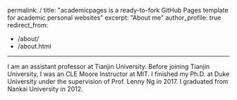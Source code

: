 permalink: /
title: "academicpages is a ready-to-fork GitHub Pages template for academic personal websites"
excerpt: "About me"
author_profile: true
redirect_from: 
  - /about/
  - /about.html
---

I am an assistant professor at Tianjin University. Before joining Tianjin University, I was an CLE Moore Instructor at MIT. I finished my Ph.D. at Duke University under the supervision of Prof. Lenny Ng in 2017. I graduated from Nankai University in 2012.



